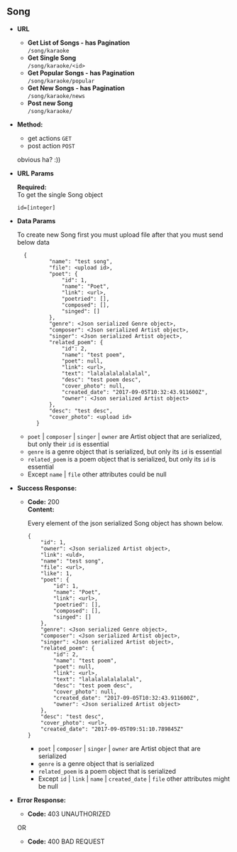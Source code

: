 **Song**
----

* **URL**

    * **Get List of Songs - has Pagination** </br> `/song/karaoke`
    * **Get Single Song** </br> `/song/karaoke/<id>`
    * **Get Popular Songs - has Pagination** </br> `/song/karaoke/popular`
    * **Get New Songs - has Pagination** </br> `/song/karaoke/news`
    * **Post new Song** </br> `/song/karaoke/` 
    
* **Method:**
  
     * get actions `GET`
     * post action `POST`
     
     obvious ha? :))
  
*  **URL Params**

   **Required:** </br>
   To get the single Song object

   `id=[integer]`


* **Data Params**
    
    To create new Song first you must upload file after that you must send below data
    </br>
    
        {
                "name": "test song",
                "file": <upload id>,
                "poet": {
                    "id": 1,
                    "name": "Poet",
                    "link": <url>,
                    "poetried": [],
                    "composed": [],
                    "singed": []
                },
                "genre": <Json serialized Genre object>,
                "composer": <Json serialized Artist object>,
                "singer": <Json serialized Artist object>,
                "related_poem": {
                    "id": 2,
                    "name": "test poem",
                    "poet": null,
                    "link": <url>,
                    "text": "lalalalalalalalal",
                    "desc": "test poem desc",
                    "cover_photo": null,
                    "created_date": "2017-09-05T10:32:43.911600Z",
                    "owner": <Json serialized Artist object>
                },
                "desc": "test desc",
                "cover_photo": <upload id>
            }
    
    * `poet` | `composer` | `singer` | `owner` are Artist object that are serialized, but only their `id` is essential
    * `genre` is a genre object that is serialized, but only its `id` is essential
    * `related_poem` is a poem object that is serialized, but only its `id` is essential
    * Except  `name` |  `file` other attributes could be null

    

* **Success Response:**
  
  * **Code:** 200 <br />
    **Content:** 
    
    Every element of the json serialized Song object has shown below.
    
        {
            "id": 1,
            "owner": <Json serialized Artist object>,
            "link": <uld>,
            "name": "test song",
            "file": <url>,
            "like": 1,
            "poet": {
                "id": 1,
                "name": "Poet",
                "link": <url>,
                "poetried": [],
                "composed": [],
                "singed": []
            },
            "genre": <Json serialized Genre object>,
            "composer": <Json serialized Artist object>,
            "singer": <Json serialized Artist object>,
            "related_poem": {
                "id": 2,
                "name": "test poem",
                "poet": null,
                "link": <url>,
                "text": "lalalalalalalalal",
                "desc": "test poem desc",
                "cover_photo": null,
                "created_date": "2017-09-05T10:32:43.911600Z",
                "owner": <Json serialized Artist object>
            },
            "desc": "test desc",
            "cover_photo": <url>,
            "created_date": "2017-09-05T09:51:10.789845Z"
        }

    * `poet` | `composer` | `singer` | `owner` are Artist object that are serialized
    * `genre` is a genre object that is serialized
    * `related_poem` is a poem object that is serialized
    * Except `id` | `link` | `name` | `created_date` | `file` other attributes might be null

* **Error Response:**

  * **Code:** 403 UNAUTHORIZED <br />

  OR

  * **Code:** 400 BAD REQUEST <br />
